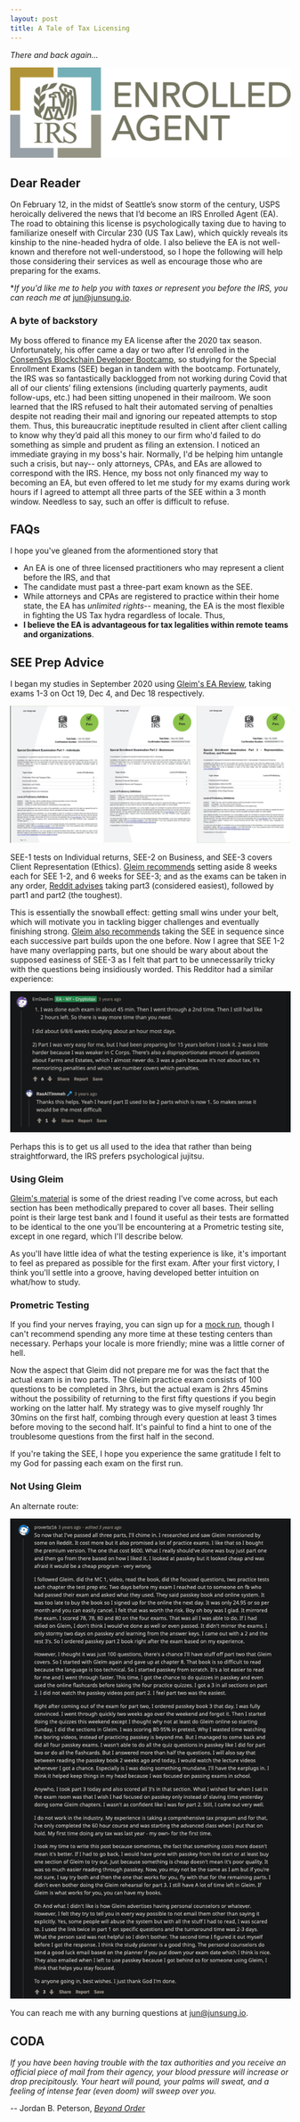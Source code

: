 ```yaml
---
layout: post
title: A Tale of Tax Licensing
---
```


*There and back again…*

[![IRS Enrolled Agent logo](../images/EA.png "IRS Enrolled Agent")](https://www.linkedin.com/in/junsunglee/) 


## Dear Reader

On February 12, in the midst of Seattle’s snow storm of the century, USPS heroically delivered the news that I’d become an IRS Enrolled Agent (EA). The road to obtaining this license is psychologically taxing due to having to familiarize oneself with Circular 230 (US Tax Law), which quickly reveals its kinship to the nine-headed hydra of olde. I also believe the EA is not well-known and therefore not well-understood, so I hope the following will help those considering their services as well as encourage those who are preparing for the exams. 

**If you'd like me to help you with taxes or represent you before the IRS, you can reach me at* [jun@junsung.io](jun@junsung.io).


### A byte of backstory

My boss offered to finance my EA license after the 2020 tax season. Unfortunately, his offer came a day or two after I’d enrolled in the [ConsenSys Blockchain Developer Bootcamp](https://junsung.io/ConsenSys-Blockchain-Developer-Bootcamp/), so studying for the Special Enrollment Exams (SEE) began in tandem with the bootcamp. Fortunately, the IRS was so fantastically backlogged from not working during Covid that all of our clients’ filing extensions (including quarterly payments, audit follow-ups, etc.) had been sitting unopened in their mailroom. We soon learned that the IRS refused to halt their automated serving of penalties despite not reading their mail and ignoring our repeated attempts to stop them. Thus, this bureaucratic ineptitude resulted in client after client calling to know why they’d paid all this money to our firm who'd failed to do something as simple and prudent as filing an extension. I noticed an immediate graying in my boss's hair. Normally, I'd be helping him untangle such a crisis, but nay-- only attorneys, CPAs, and EAs are allowed to correspond with the IRS. Hence, my boss not only financed my way to becoming an EA, but even offered to let me study for my exams during work hours if I agreed to attempt all three parts of the SEE within a 3 month window. Needless to say, such an offer is difficult to refuse.


## FAQs

I hope you've gleaned from the aformentioned story that
- An EA is one of three licensed practitioners who may represent a client before the IRS, and that 
- The candidate must past a three-part exam known as the SEE. 
- While attorneys and CPAs are registered to practice within their home state, the EA has *unlimited rights*-- meaning, the EA is the most flexible in fighting the US Tax hydra regardless of locale. Thus,
- **I believe the EA is advantageous for tax legalities within remote teams and organizations**. 


## SEE Prep Advice

I began my studies in September 2020 using [Gleim's EA Review](https://www.gleim.com/enrolled-agent-review/), taking exams 1-3 on Oct 19, Dec 4, and Dec 18 respectively. 

![SEE Results](../images/SEE.png)  

SEE-1 tests on Individual returns, SEE-2 on Business, and SEE-3 covers Client Representation (Ethics). [Gleim recommends](https://www.gleim.com/enrolled-agent-review/blog/ea-exam-study-schedule-tcja/) setting aside 8 weeks each for SEE 1-2, and 6 weeks for SEE-3; and as the exams can be taken in any order, [Reddit advises](https://www.reddit.com/r/taxpros/comments/7nx16x/how_long_did_it_take_to_pass_the_ea_exam/) taking part3 (considered easiest), followed by part1 and part2 (the toughest). 

This is essentially the snowball effect: getting small wins under your belt, which will motivate you in tackling bigger challenges and eventually finishing strong. [Gleim also recommends](https://www.gleim.com/enrolled-agent-review/blog/ea-exam-study-schedule-tcja/) taking the SEE in sequence since each successive part builds upon the one before. Now I agree that SEE 1-2 have many overlapping parts, but one should be wary about about the supposed easiness of SEE-3 as I felt that part to be unnecessarily tricky with the questions being insidiously worded. This Redditor had a similar experience:

[![Reddit1](../images/EAPrometric.png "Reddit community answers to EA FAQs")](https://www.reddit.com/r/taxpros/comments/7nx16x/how_long_did_it_take_to_pass_the_ea_exam/)  

Perhaps this is to get us all used to the idea that rather than being straightforward, the IRS prefers psychological jujitsu.


### Using Gleim

[Gleim's material](https://www.gleim.com/enrolled-agent-review/) is some of the driest reading I've come across, but each section has been methodically prepared to cover all bases. Their selling point is their large test bank and I found it useful as their tests are formatted to be identical to the one you'll be encountering at a Prometric testing site, except in one regard, which I'll describe below. 

As you'll have little idea of what the testing experience is like, it's important to feel as prepared as possible for the first exam. After your first victory, I think you'll settle into a groove, having developed better intuition on what/how to study.


### Prometric Testing

If you find your nerves fraying, you can sign up for a [mock run](https://www.prometric.com/test-takers/search/irs), though I can't recommend spending any more time at these testing centers than necessary. Perhaps your locale is more friendly; mine was a little corner of hell.

Now the aspect that Gleim did not prepare me for was the fact that the actual exam is in two parts. The Gleim practice exam consists of 100 questions to be completed in 3hrs, but the actual exam is 2hrs 45mins without the possibility of returning to the first fifty questions if you begin working on the latter half. My strategy was to give myself roughly 1hr 30mins on the first half, combing through every question at least 3 times before moving to the second half. It's painful to find a hint to one of the troublesome questions from the first half in the second. 

If you're taking the SEE, I hope you experience the same gratitude I felt to my God for passing each exam on the first run. 


### Not Using Gleim

An alternate route:

[![Reddit2](../images/EAPasskey.png "A Redditor shares their story")](https://www.reddit.com/r/taxpros/comments/7nx16x/how_long_did_it_take_to_pass_the_ea_exam/)  


You can reach me with any burning questions at [jun@junsung.io](jun@junsung.io).


## CODA

*If you have been having trouble with the tax authorities and you receive an official piece of mail from their agency, your blood pressure will increase or drop precipitously. Your heart will pound, your palms will sweat, and a feeling of intense fear (even doom) will sweep over you.* 

-- Jordan B. Peterson, [*Beyond Order*](https://smile.amazon.com/Beyond-Order-More-Rules-Life/dp/0593084640)
